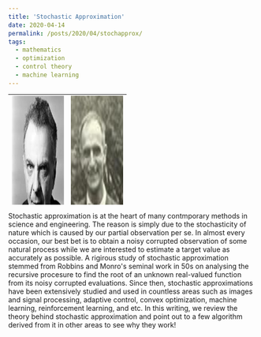```yaml
---
title: 'Stochastic Approximation'
date: 2020-04-14
permalink: /posts/2020/04/stochapprox/
tags:
  - mathematics
  - optimization
  - control theory
  - machine learning
---
```


<!-- Add a single line of comment to prevent the blog post post index page from including the following text. -->

<table style="height: 224px; margin-left: auto; margin-right: auto; border-collapse: collapse; border: none;" width="100%">
<tbody>
<tr>
<td style="width: 106px; border-collapse: collapse; border: none;"><img style="display: block; margin-left: auto; margin-right: auto;" src="/assets/images/robbins.jpeg" alt="" width="200" height="300" /></td>
<td style="width: 106px; border-collapse: collapse; border: none;"><img style="display: block; margin-left: auto; margin-right: auto;" src="/assets/images/monro.jpeg" alt="https://i.picsum.photos/id/373/200/300.jpg" width="200" height="300" /></td>
</tr>
<tr>
<td style="width: 106px; text-align: center; border-collapse: collapse; border: none;">
<div>
<div>Herbert Robbins</div>
</div>
</td>
<td style="width: 106px; text-align: center; border-collapse: collapse; border: none;">&nbsp;Sutton Monro</td>
</tr>
</tbody>
</table>



Stochastic approximation is at the heart of many contmporary methods in science and engineering. The reason is simply due to the stochasticity of nature which is caused by our partial observation per se. In almost every occasion, our best bet is to obtain a noisy corrupted observation of some natural process while we are interested to estimate a target value as accurately as possible. A rigirous study of stochastic approximation stemmed from Robbins and Monro's seminal work in 50s on analysing the recursive procesure to find the root of an unknown real-valued function from its noisy corrupted evaluations. Since then, stochastic approximations have been extensively studied and used in countless areas such as images and signal processing, adaptive control, convex optimization, machine learning, reinforcement learning, and etc. In this writing, we review the theory behind stochastic approximation and point out to a few algorithm derived from it in other areas to see why they work!

